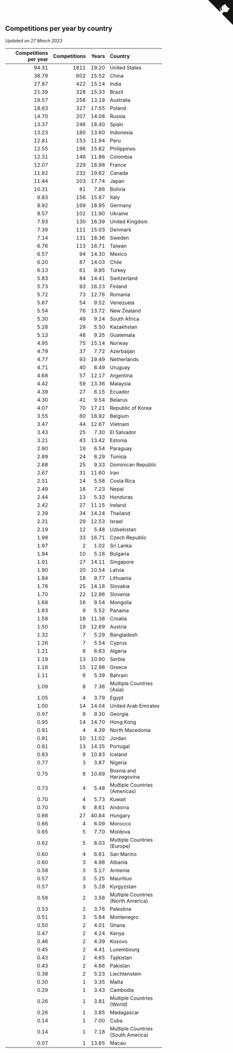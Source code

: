 ## Competitions per year by country

*Updated on 27 March 2023*

| Competitions per year | Competitions | Years | Country |
| ---: | ---: | ---: | :--- |
| 94.31 | 1811 | 19.20 | United States |
| 38.79 | 602 | 15.52 | China |
| 27.87 | 422 | 15.14 | India |
| 21.39 | 328 | 15.33 | Brazil |
| 19.57 | 258 | 13.19 | Australia |
| 18.63 | 327 | 17.55 | Poland |
| 14.70 | 207 | 14.08 | Russia |
| 13.37 | 246 | 18.40 | Spain |
| 13.23 | 180 | 13.60 | Indonesia |
| 12.81 | 153 | 11.94 | Peru |
| 12.55 | 196 | 15.62 | Philippines |
| 12.31 | 146 | 11.86 | Colombia |
| 12.07 | 229 | 18.98 | France |
| 11.82 | 232 | 19.62 | Canada |
| 11.44 | 203 | 17.74 | Japan |
| 10.31 | 81 | 7.86 | Bolivia |
| 9.83 | 156 | 15.87 | Italy |
| 8.92 | 169 | 18.95 | Germany |
| 8.57 | 102 | 11.90 | Ukraine |
| 7.93 | 130 | 16.39 | United Kingdom |
| 7.39 | 111 | 15.03 | Denmark |
| 7.14 | 131 | 18.36 | Sweden |
| 6.76 | 113 | 16.71 | Taiwan |
| 6.57 | 94 | 14.30 | Mexico |
| 6.20 | 87 | 14.03 | Chile |
| 6.13 | 61 | 9.95 | Turkey |
| 5.83 | 84 | 14.41 | Switzerland |
| 5.73 | 93 | 16.23 | Finland |
| 5.72 | 73 | 12.76 | Romania |
| 5.67 | 54 | 9.52 | Venezuela |
| 5.54 | 76 | 13.72 | New Zealand |
| 5.30 | 49 | 9.24 | South Africa |
| 5.28 | 29 | 5.50 | Kazakhstan |
| 5.13 | 48 | 9.35 | Guatemala |
| 4.95 | 75 | 15.14 | Norway |
| 4.79 | 37 | 7.72 | Azerbaijan |
| 4.77 | 93 | 19.49 | Netherlands |
| 4.71 | 40 | 8.49 | Uruguay |
| 4.68 | 57 | 12.17 | Argentina |
| 4.42 | 59 | 13.36 | Malaysia |
| 4.39 | 27 | 6.15 | Ecuador |
| 4.30 | 41 | 9.54 | Belarus |
| 4.07 | 70 | 17.21 | Republic of Korea |
| 3.55 | 60 | 16.92 | Belgium |
| 3.47 | 44 | 12.67 | Vietnam |
| 3.43 | 25 | 7.30 | El Salvador |
| 3.21 | 43 | 13.42 | Estonia |
| 2.90 | 19 | 6.54 | Paraguay |
| 2.89 | 24 | 8.29 | Tunisia |
| 2.68 | 25 | 9.33 | Dominican Republic |
| 2.67 | 31 | 11.60 | Iran |
| 2.51 | 14 | 5.58 | Costa Rica |
| 2.49 | 18 | 7.23 | Nepal |
| 2.44 | 13 | 5.33 | Honduras |
| 2.42 | 27 | 11.15 | Ireland |
| 2.39 | 34 | 14.24 | Thailand |
| 2.31 | 29 | 12.53 | Israel |
| 2.19 | 12 | 5.48 | Uzbekistan |
| 1.98 | 33 | 16.71 | Czech Republic |
| 1.97 | 2 | 1.02 | Sri Lanka |
| 1.94 | 10 | 5.16 | Bulgaria |
| 1.91 | 27 | 14.11 | Singapore |
| 1.90 | 20 | 10.54 | Latvia |
| 1.84 | 18 | 9.77 | Lithuania |
| 1.76 | 25 | 14.18 | Slovakia |
| 1.70 | 22 | 12.96 | Slovenia |
| 1.68 | 16 | 9.54 | Mongolia |
| 1.63 | 9 | 5.52 | Panama |
| 1.58 | 18 | 11.38 | Croatia |
| 1.50 | 19 | 12.69 | Austria |
| 1.32 | 7 | 5.29 | Bangladesh |
| 1.26 | 7 | 5.54 | Cyprus |
| 1.21 | 8 | 6.63 | Algeria |
| 1.19 | 13 | 10.90 | Serbia |
| 1.16 | 15 | 12.96 | Greece |
| 1.11 | 6 | 5.39 | Bahrain |
| 1.09 | 8 | 7.36 | Multiple Countries (Asia) |
| 1.05 | 4 | 3.79 | Egypt |
| 1.00 | 14 | 14.04 | United Arab Emirates |
| 0.97 | 9 | 9.30 | Georgia |
| 0.95 | 14 | 14.70 | Hong Kong |
| 0.91 | 4 | 4.39 | North Macedonia |
| 0.91 | 10 | 11.02 | Jordan |
| 0.91 | 13 | 14.35 | Portugal |
| 0.83 | 9 | 10.83 | Iceland |
| 0.77 | 3 | 3.87 | Nigeria |
| 0.75 | 8 | 10.69 | Bosnia and Herzegovina |
| 0.73 | 4 | 5.48 | Multiple Countries (Americas) |
| 0.70 | 4 | 5.73 | Kuwait |
| 0.70 | 6 | 8.61 | Andorra |
| 0.66 | 27 | 40.84 | Hungary |
| 0.66 | 4 | 6.09 | Morocco |
| 0.65 | 5 | 7.70 | Moldova |
| 0.62 | 5 | 8.03 | Multiple Countries (Europe) |
| 0.60 | 4 | 6.61 | San Marino |
| 0.60 | 3 | 4.98 | Albania |
| 0.58 | 3 | 5.17 | Armenia |
| 0.57 | 3 | 5.25 | Mauritius |
| 0.57 | 3 | 5.28 | Kyrgyzstan |
| 0.56 | 2 | 3.58 | Multiple Countries (North America) |
| 0.53 | 2 | 3.76 | Palestine |
| 0.51 | 3 | 5.84 | Montenegro |
| 0.50 | 2 | 4.01 | Ghana |
| 0.47 | 2 | 4.24 | Kenya |
| 0.46 | 2 | 4.39 | Kosovo |
| 0.45 | 2 | 4.41 | Luxembourg |
| 0.43 | 2 | 4.65 | Tajikistan |
| 0.43 | 2 | 4.66 | Pakistan |
| 0.38 | 2 | 5.23 | Liechtenstein |
| 0.30 | 1 | 3.35 | Malta |
| 0.29 | 1 | 3.43 | Cambodia |
| 0.26 | 1 | 3.81 | Multiple Countries (World) |
| 0.26 | 1 | 3.85 | Madagascar |
| 0.14 | 1 | 7.00 | Cuba |
| 0.14 | 1 | 7.18 | Multiple Countries (South America) |
| 0.07 | 1 | 13.65 | Macau |


<a href="https://github.com/JustinTimeCuber/wca_statistics" class="github-corner" aria-label="View source on Github"><svg width="80" height="80" viewBox="0 0 250 250" style="fill:#151513; color:#fff; position: absolute; top: 0; border: 0; right: 0;" aria-hidden="true"><path d="M0,0 L115,115 L130,115 L142,142 L250,250 L250,0 Z"></path><path d="M128.3,109.0 C113.8,99.7 119.0,89.6 119.0,89.6 C122.0,82.7 120.5,78.6 120.5,78.6 C119.2,72.0 123.4,76.3 123.4,76.3 C127.3,80.9 125.5,87.3 125.5,87.3 C122.9,97.6 130.6,101.9 134.4,103.2" fill="currentColor" style="transform-origin: 130px 106px;" class="octo-arm"></path><path d="M115.0,115.0 C114.9,115.1 118.7,116.5 119.8,115.4 L133.7,101.6 C136.9,99.2 139.9,98.4 142.2,98.6 C133.8,88.0 127.5,74.4 143.8,58.0 C148.5,53.4 154.0,51.2 159.7,51.0 C160.3,49.4 163.2,43.6 171.4,40.1 C171.4,40.1 176.1,42.5 178.8,56.2 C183.1,58.6 187.2,61.8 190.9,65.4 C194.5,69.0 197.7,73.2 200.1,77.6 C213.8,80.2 216.3,84.9 216.3,84.9 C212.7,93.1 206.9,96.0 205.4,96.6 C205.1,102.4 203.0,107.8 198.3,112.5 C181.9,128.9 168.3,122.5 157.7,114.1 C157.9,116.9 156.7,120.9 152.7,124.9 L141.0,136.5 C139.8,137.7 141.6,141.9 141.8,141.8 Z" fill="currentColor" class="octo-body"></path></svg></a><style>.github-corner:hover .octo-arm{animation:octocat-wave 560ms ease-in-out}@keyframes octocat-wave{0%,100%{transform:rotate(0)}20%,60%{transform:rotate(-25deg)}40%,80%{transform:rotate(10deg)}}@media (max-width:500px){.github-corner:hover .octo-arm{animation:none}.github-corner .octo-arm{animation:octocat-wave 560ms ease-in-out}}</style>

